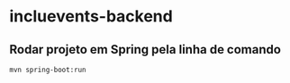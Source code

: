 # incluevents-backend

## Rodar projeto em Spring pela linha de comando

```bash
mvn spring-boot:run
```